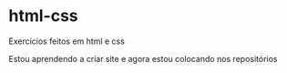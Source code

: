 # html-css
 Exercícios feitos em html e css


Estou aprendendo a criar site e agora estou colocando nos repositórios
